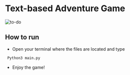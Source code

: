 # Text-based Adventure Game
![to-do](https://cdn.discordapp.com/attachments/981070079624097882/1084028964592422973/Screenshot_2566-03-11_at_19.23.35.png?ex=666bfe25&is=666aaca5&hm=11dd6d9efda92f2dcff1823642914696b0e155197dbdce79d39fb29e80ad8716&)


 ## How to run

 - Open your terminal where the files are located and type
 ```bash
  Python3 main.py
```
- Enjoy the game!





 

 


